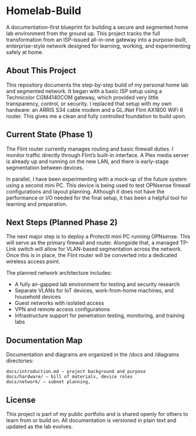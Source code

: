 # Homelab-Build

A documentation-first blueprint for building a secure and segmented home lab environment from the ground up. This project tracks the full transformation from an ISP-issued all-in-one gateway into a purpose-built, enterprise-style network designed for learning, working, and experimenting safely at home.

## About This Project

This repository documents the step-by-step build of my personal home lab and segmented network. It began with a basic ISP setup using a Technicolor CGM4140COM gateway, which provided very little transparency, control, or security. I replaced that setup with my own hardware: an ARRIS S34 cable modem and a GL.iNet Flint AX1800 WiFi 6 router. This gives me a clean and fully controlled foundation to build upon.

## Current State (Phase 1)

The Flint router currently manages routing and basic firewall duties. I monitor traffic directly through Flint’s built-in interface. A Plex media server is already up and running on the new LAN, and there is early-stage segmentation between devices.

In parallel, I have been experimenting with a mock-up of the future system using a second mini PC. This device is being used to test OPNsense firewall configurations and layout planning. Although it does not have the performance or I/O needed for the final setup, it has been a helpful tool for learning and preparation.

## Next Steps (Planned Phase 2)

The next major step is to deploy a Protectli mini PC running OPNsense. This will serve as the primary firewall and router. Alongside that, a managed TP-Link switch will allow for VLAN-based segmentation across the network. Once this is in place, the Flint router will be converted into a dedicated wireless access point.

The planned network architecture includes:
- A fully air-gapped lab environment for testing and security research
- Separate VLANs for IoT devices, work-from-home machines, and household devices
- Guest networks with isolated access
- VPN and remote access configurations
- Infrastructure support for penetration testing, monitoring, and training labs


## Documentation Map

Documentation and diagrams are organized in the /docs and /diagrams directories:

    docs/introduction.md – project background and purpose
    docs/hardware/ – bill of materials, device roles
    docs/network/ – subnet planning,


## License

This project is part of my public portfolio and is shared openly for others to learn from or build on. All documentation is versioned in plain text and updated as the lab evolves.

